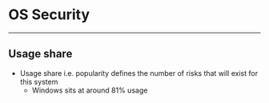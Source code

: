 # OS Security
---

## Usage share

* Usage share i.e. popularity defines the number of risks that will exist for this system
  * Windows sits at around 81% usage
